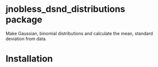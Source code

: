 # jnobless_dsnd_distributions package

Make Gaussian, binomial distributions and calculate the mean, standard deviation from data.

# Installation